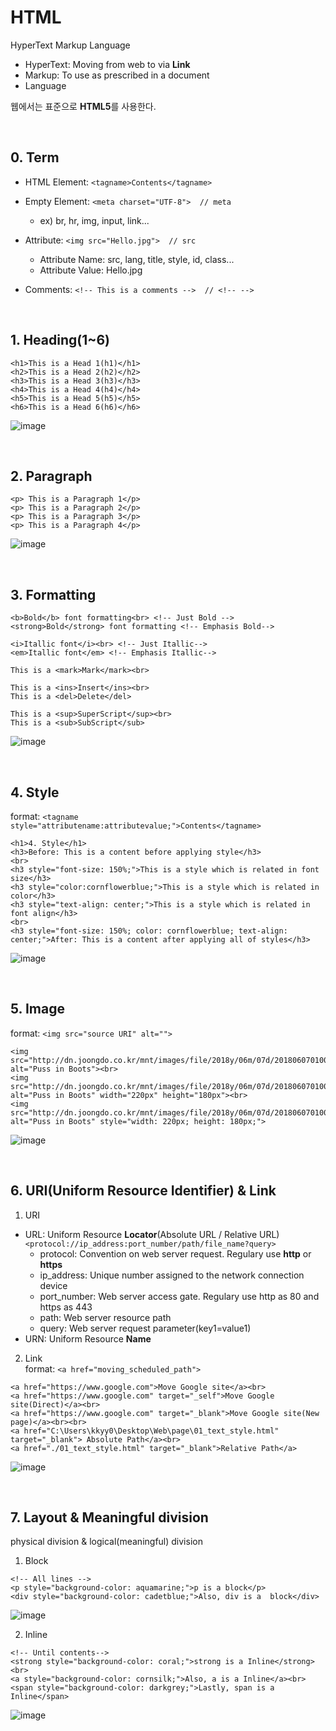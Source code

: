 # HTML
HyperText Markup Language
* HyperText: Moving from web to via **Link**
* Markup: To use as prescribed in a document
* Language

웹에서는 표준으로 **HTML5**를 사용한다.

<br>

## 0. Term
* HTML Element: ```<tagname>Contents</tagname>```

* Empty Element: ```<meta charset="UTF-8">  // meta```<br>
  * ex) br, hr, img, input, link...
* Attribute: ```<img src="Hello.jpg">  // src```
  * Attribute Name: src, lang, title, style, id, class...
  * Attribute Value: Hello.jpg
* Comments: ```<!-- This is a comments -->  // <!-- -->```

<br>

## 1. Heading(1~6)
```
<h1>This is a Head 1(h1)</h1>
<h2>This is a Head 2(h2)</h2>
<h3>This is a Head 3(h3)</h3>
<h4>This is a Head 4(h4)</h4>
<h5>This is a Head 5(h5)</h5>
<h6>This is a Head 6(h6)</h6>
```
![image](https://user-images.githubusercontent.com/38516906/72694656-16556c00-3b79-11ea-8bac-3a6398a6cf2c.png)

<br>

## 2. Paragraph
```
<p> This is a Paragraph 1</p>
<p> This is a Paragraph 2</p> 
<p> This is a Paragraph 3</p>
<p> This is a Paragraph 4</p>
```
![image](https://user-images.githubusercontent.com/38516906/72695205-1191b780-3b7b-11ea-81d0-b2c526ece84f.png)

<br>

## 3. Formatting
```
<b>Bold</b> font formatting<br> <!-- Just Bold -->
<strong>Bold</strong> font formatting <!-- Emphasis Bold-->

<i>Itallic font</i><br> <!-- Just Itallic-->
<em>Itallic font</em> <!-- Emphasis Itallic-->

This is a <mark>Mark</mark><br>

This is a <ins>Insert</ins><br>
This is a <del>Delete</del>

This is a <sup>SuperScript</sup><br>
This is a <sub>SubScript</sub>
```
![image](https://user-images.githubusercontent.com/38516906/72695277-4f8edb80-3b7b-11ea-94e3-d2e34125f20e.png)

<br>

## 4. Style
format: ```<tagname style="attributename:attributevalue;">Contents</tagname>```
```
<h1>4. Style</h1>
<h3>Before: This is a content before applying style</h3>
<br>
<h3 style="font-size: 150%;">This is a style which is related in font size</h3>
<h3 style="color:cornflowerblue;">This is a style which is related in color</h3>
<h3 style="text-align: center;">This is a style which is related in font align</h3>
<br>
<h3 style="font-size: 150%; color: cornflowerblue; text-align: center;">After: This is a content after applying all of styles</h3>
```
![image](https://user-images.githubusercontent.com/38516906/72700034-ed8ba180-3b8d-11ea-93a5-2c80978379db.png)

<br>

## 5. Image
format: ```<img src="source URI" alt="">```
```
<img src="http://dn.joongdo.co.kr/mnt/images/file/2018y/06m/07d/2018060701000651500027651.jpg" alt="Puss in Boots"><br>
<img src="http://dn.joongdo.co.kr/mnt/images/file/2018y/06m/07d/2018060701000651500027651.jpg" alt="Puss in Boots" width="220px" height="180px"><br>
<img src="http://dn.joongdo.co.kr/mnt/images/file/2018y/06m/07d/2018060701000651500027651.jpg" alt="Puss in Boots" style="width: 220px; height: 180px;">
```
![image](https://user-images.githubusercontent.com/38516906/72700811-5ecc5400-3b90-11ea-92e4-5a5fe0357820.png)

<br>

## 6. URI(Uniform Resource Identifier) & Link
1. URI
  * URL: Uniform Resource **Locator**(Absolute URL / Relative URL)<br>
    ```<protocol://ip_address:port_number/path/file_name?query>```
    * protocol: Convention on web server request. Regulary use **http** or **https**
    * ip_address: Unique number assigned to the network connection device
    * port_number: Web server access gate. Regulary use http as 80 and https as 443
    * path: Web server resource path
    * query: Web server request parameter(key1=value1)
  * URN: Uniform Resource **Name**
2. Link<br>
format: ```<a href="moving_scheduled_path">```
```
<a href="https://www.google.com">Move Google site</a><br>
<a href="https://www.google.com" target="_self">Move Google site(Direct)</a><br>
<a href="https://www.google.com" target="_blank">Move Google site(New page)</a><br><br>
<a href="C:\Users\kkyy0\Desktop\Web\page\01_text_style.html" target="_blank"> Absolute Path</a><br>
<a href="./01_text_style.html" target="_blank">Relative Path</a>
```
![image](https://user-images.githubusercontent.com/38516906/72702549-6c84d800-3b96-11ea-8ce6-ab2cacb06329.png)

<br>

## 7. Layout & Meaningful division
physical division & logical(meaningful) division
1. Block
```
<!-- All lines -->
<p style="background-color: aquamarine;">p is a block</p>
<div style="background-color: cadetblue;">Also, div is a  block</div>
```
![image](https://user-images.githubusercontent.com/38516906/72703608-5c222c80-3b99-11ea-8335-6ffda553f876.png)

2. Inline
```
<!-- Until contents-->
<strong style="background-color: coral;">strong is a Inline</strong><br>
<a style="background-color: cornsilk;">Also, a is a Inline</a><br>
<span style="background-color: darkgrey;">Lastly, span is a Inline</span>
```
![image](https://user-images.githubusercontent.com/38516906/72703637-70fec000-3b99-11ea-9575-8624f3449cb3.png)
